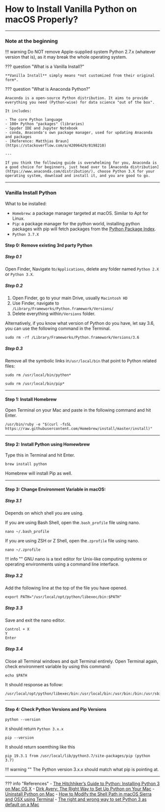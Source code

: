 # How to Install Vanilla Python on macOS Properly?


---
### Note at the beginning

!!! warning
    Do NOT remove Apple-supplied system Python 2.7.x (whatever version that is), as it may break the whole operating system.


??? question "What is a Vanilla Install?"

	**Vanilla Install** simply means *not customized from their original form*.

??? question "What is Anaconda Python?"

	Anaconda is a open-source Python distribution. It aims to provide everything you need (Python-wise) for data science "out of the box".
    
    It includes:
    
    - The core Python language
    - 100+ Python "packages" (libraries)
    - Spyder IDE and Jupyter Notebook
    - conda, Anaconda's own package manager, used for updating Anaconda and packages
    - [Reference: Matthias Braun](https://stackoverflow.com/a/42096429/8198210)

    --- 

	If you think the following guide is overwhelming for you, Anaconda is a good choice for beginners, just head over to [Anaconda distribution](https://www.anaconda.com/distribution/), choose Python 3.X for your operating system, download and install it, and you are good to go.

---

### Vanilla Install Python


What to be installed:

- `Homebrew`: a package manager targeted at macOS. Similar to Apt for Linux.
- `Pip`: a package manager for the python world, installing python packages with pip will fetch packages from the [Python Package Index](https://pypi.org/).
- `Python 3.7.X`

#### Step 0: Remove existing 3rd party Python

##### Step 0.1
Open Finder, Navigate to`/Applications`, delete any folder named `Python 2.X` or `Python 3.X`.

##### Step 0.2
1. Open Finder, go to your main Drive, usually `Macintosh HD`
2. Use Finder, navigate to `/Library/Frameworks/Python.framework/Versions/`
3. Delete everything within`/Versions` folder.

Alternatively, if you know what version of Python do you have, let say 3.6, you can use the following command in the Terminal.

```
sudo rm -rf /Library/Frameworks/Python.framework/Versions/3.6
```
##### Step 0.3
Remove all the symbolic links in`/usr/local/bin` that point to Python related files:

```
sudo rm /usr/local/bin/python*
```
```
sudo rm /usr/local/bin/pip*
```

---

#### Step 1: Install Homebrew

Open Terminal on your Mac and paste in the following command and hit Enter.

```
/usr/bin/ruby -e "$(curl -fsSL https://raw.githubusercontent.com/Homebrew/install/master/install)"
```

---

#### Step 2: Install Python using Homewbrew
Type this in Terminal and hit Enter.

```
brew install python
```
Homebrew will install Pip as well.

---

#### Step 3: Change Environment Variable in macOS:

##### Step 3.1

Depends on which shell you are using.

If you are using Bash Shell, open the`.bash_profile` file using nano.

```
nano ~/.bash_profile
```
If you are using ZSH or Z Shell, open the`.zprofile` file using nano.

```
nano ~/.zprofile
```

!!! info ""
    GNU nano is a text editor for Unix-like computing systems or operating environments using a command line interface.

##### Step 3.2

Add the following line at the top of the file you have opened.

```
export PATH="/usr/local/opt/python/libexec/bin:$PATH"
```

##### Step 3.3
Save and exit the nano editor.

```
Control + X
Y
Enter
```

##### Step 3.4
Close all Terminal windows and quit Terminal entirely. Open Terminal again, check environment variable by using this command:

```
echo $PATH
```

It should response as follow:

```
/usr/local/opt/python/libexec/bin:/usr/local/bin:/usr/bin:/bin:/usr/sbin:/sbin
```

---

#### Step 4: Check Python Versions and Pip Versions

```
python --version
```

it should return `Python 3.x.x`

```
pip --version
```
It should return soemthing like this
```
pip 19.3.1 from /usr/local/lib/python3.7/site-packages/pip (python 3.7)
```

!!! warning ""
    The Python version 3.x.x should match what pip is pointing at.

---

??? info "References"
    - [The Hitchhiker’s Guide to Python: Installing Python 3 on Mac OS X](https://docs.python-guide.org/starting/install3/osx/)
    - [Dirk Avery: The Right Way to Set Up Python on Your Mac](https://medium.com/faun/the-right-way-to-set-up-python-on-your-mac-e923ffe8cf8e)
    - [Uninstall Python on Mac](https://nektony.com/how-to/uninstall-python-on-mac)
    - [How to Modify the Shell Path in macOS Sierra and OSX using Terminal](https://coolestguidesontheplanet.com/add-shell-path-osx/)
    - [The right and wrong way to set Python 3 as default on a Mac](https://opensource.com/article/19/5/python-3-default-mac)
